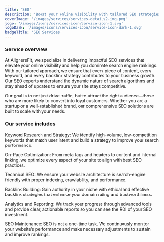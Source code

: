 ```yaml
---
title: 'SEO'
description: 'Boost your online visibility with tailored SEO strategies that drive traffic, improve rankings, and turn visitors into loyal customers.'
coverImage: '/images/services/services-details2-img.png'
logo: '/images/icons/services-icon/service-icon-1.svg'
logoDark: '/images/icons/services-icon/service-icon-dark-1.svg'
badgeTitle: 'SEO Services'
---
```


### Service overview

At AlignersFit, we specialize in delivering impactful SEO services that elevate your online visibility and help you dominate search engine rankings. With our tailored approach, we ensure that every piece of content, every keyword, and every backlink strategy contributes to your business growth. Our SEO experts understand the dynamic nature of search algorithms and stay ahead of updates to ensure your site stays competitive.

Our goal is to not just drive traffic, but to attract the right audience—those who are more likely to convert into loyal customers. Whether you are a startup or a well-established brand, our comprehensive SEO solutions are built to scale with your needs.

### Our service includes

Keyword Research and Strategy: We identify high-volume, low-competition keywords that match user intent and build a strategy to improve your search performance.

On-Page Optimization: From meta tags and headers to content and internal linking, we optimize every aspect of your site to align with best SEO practices.

Technical SEO: We ensure your website architecture is search-engine friendly with proper indexing, crawlability, and performance.

Backlink Building: Gain authority in your niche with ethical and effective backlink strategies that enhance your domain rating and trustworthiness.

Analytics and Reporting: We track your progress through advanced tools and provide clear, actionable reports so you can see the ROI of your SEO investment.

SEO Maintenance: SEO is not a one-time task. We continuously monitor your website’s performance and make necessary adjustments to sustain and improve rankings.
